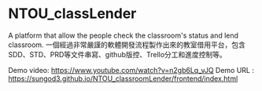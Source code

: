 # NTOU_classLender

A platform that allow the people check the classroom's status and lend classroom.
一個經過非常嚴謹的軟體開發流程製作出來的教室借用平台，包含SDD、STD、PRD等文件串寫、github版控、Trello分工和進度控制等。

Demo video: https://www.youtube.com/watch?v=n2gb6Lq_vJQ
Demo URL : https://sungod3.github.io/NTOU_classroomLender/frontend/index.html
